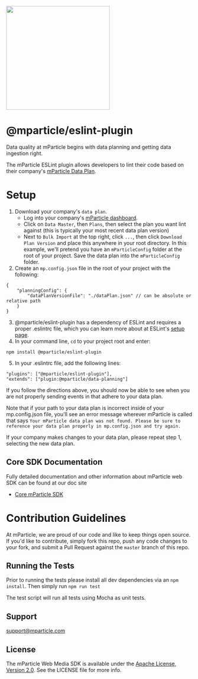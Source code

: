 <img src="https://static.mparticle.com/sdk/mp_logo_black.svg" width="280"><br>

# @mparticle/eslint-plugin

Data quality at mParticle begins with data planning and getting data ingestion right.

The mParticle ESLint plugin allows developers to lint their code based on their company's [mParticle Data Plan](https://docs.mparticle.com/guides/data-master/#data-plans).

# Setup

1. Download your company's `data plan`.
    - Log into your company's [mParticle dashboard](https://app.mparticle.com).
    - Click on `Data Master`, then `Plans`, then select the plan you want lint against (this is typically your most recent data plan version)
    - Next to `Bulk Import` at the top right, click `...`, then click `Download Plan Version` and place this anywhere in your root directory. In this example, we'll pretend you have an `mParticleConfig` folder at the root of your project. Save the data plan into the `mParticleConfig` folder.
2. Create an `mp.config.json` file in the root of your project with the following:

```
{
    "planningConfig": {
        "dataPlanVersionFile": "./dataPlan.json" // can be absolute or relative path
    }
}
```

3. @mparticle/eslint-plugin has a dependency of ESLint and requires a proper .eslintrc file, which you can learn more about at ESLint's [setup page](https://eslint.org/docs/user-guide/getting-started).
4. In your command line, `cd` to your project root and enter:

```
npm install @mparticle/eslint-plugin
```

5. In your .eslintrc file, add the following lines:

```
"plugins": ["@mparticle/eslint-plugin"],
"extends": ["plugin:@mparticle/data-planning"]
```

If you follow the directions above, you should now be able to see when you are not properly sending events in that adhere to your data plan.

Note that if your path to your data plan is incorrect inside of your mp.config.json file, you'll see an error message wherever mParticle is called that says `Your mParticle data plan was not found. Please be sure to reference your data plan properly in mp.config.json and try again.`

If your company makes changes to your data plan, please repeat step 1, selecting the new data plan.

## Core SDK Documentation

Fully detailed documentation and other information about mParticle web SDK can be found at our doc site

-   [Core mParticle SDK](https://docs.mparticle.com/developers/sdk/web/getting-started)

# Contribution Guidelines

At mParticle, we are proud of our code and like to keep things open source. If you'd like to contribute, simply fork this repo, push any code changes to your fork, and submit a Pull Request against the `master` branch of this repo.

## Running the Tests

Prior to running the tests please install all dev dependencies via an `npm install`. Then simply run `npm run test`

The test script will run all tests using Mocha as unit tests.

## Support

<support@mparticle.com>

## License

The mParticle Web Media SDK is available under the [Apache License, Version 2.0](http://www.apache.org/licenses/LICENSE-2.0). See the LICENSE file for more info.
